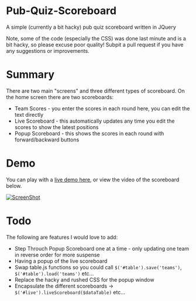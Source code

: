 Pub-Quiz-Scoreboard
===================

A simple (currently a bit hacky) pub quiz scoreboard written in JQuery

Note, some of the code (especially the CSS) was done last minute and is a bit hacky, so please excuse poor quality!
Subpit a pull request if you have any suggestions or improvements.

Summary
====

There are two main "screens" and three different types of scoreboard.
On the home screen there are two scoreboards:

 - Team Scores - you enter the scores in each round here, you can edit the text directly
 - Live Scoreboard - this automatically updates any time you edit the scores to show the latest positions
 - Popup Scoreboard - this shows the scores in each round with forward/backward buttons

Demo 
====

You can play with a [live demo here](https://rawgithub.com/Pezmc/Pub-Quiz-Scoreboard/master/index.html), or view the video of the scoreboard below.

[![ScreenShot](https://raw.github.com/Pezmc/Pub-Quiz-Scoreboard/master/images/pubQuizYoutube.png)](http://youtu.be/Fu2zBQlXqpA)

Todo
====

The following are features I would love to add:

 - Step Throuch Popup Scoreboard one at a time - only updating one team in reverse order for more suspense
 - Having a popup of the live scoreboard
 - Swap table.js functions so you could call `$('#table').save('teams')`, `$('#table').load('teams')` etc...
 - Replace the hacky and rushed CSS for the popup window
 - Encapsulate the different scoreboards -> `$('#live').liveScoreboard($dataTable)` etc...
